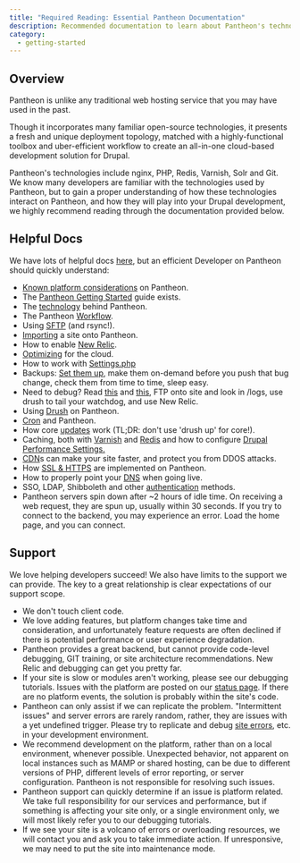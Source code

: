 ```yaml
---
title: "Required Reading: Essential Pantheon Documentation"
description: Recommended documentation to learn about Pantheon's technologies.
category:
  - getting-started
---
```


## Overview

Pantheon is unlike any traditional web hosting service that you may have used in the past.

Though it incorporates many familiar open-source technologies, it presents a fresh and unique deployment topology, matched with a highly-functional toolbox and uber-efficient workflow to create an all-in-one cloud-based development solution for Drupal.  



Pantheon's technologies include nginx, PHP, Redis, Varnish, Solr and Git. We know many developers are familiar with the technologies used by Pantheon, but to gain a proper understanding of how these technologies interact on Pantheon, and how they will play into your Drupal development, we highly recommend reading through the documentation provided below.

## Helpful Docs

We have lots of helpful docs [here](http://helpdesk.getpantheon.com/), but an efficient Developer on Pantheon should quickly understand:

- [Known platform considerations](/articles/drupal/known-limitations/) on Pantheon.
- The [Pantheon Getting Started](/articles/pantheon-101-getting-started#pantheon-101-getting-started) guide exists.
- The [technology](/articles/architecture/all-about-application-containers/) behind Pantheon.
- The Pantheon [Workflow](/articles/sites/code/using-the-pantheon-workflow/).
- Using [SFTP](/articles/local/rsync-and-sftp#rsync-and-sftp) (and rsync!).
- [Importing](/articles/drupal/importing-an-existing-drupal-site-to-pantheon/) a site onto Pantheon.
- How to enable [New Relic](/articles/sites/newrelic/new-relic-performance-analysis).
- [Optimizing](/articles/optimizing) for the cloud.
- How to work with [Settings.php](/articles/drupal/configuring-settings-php#working-with-settings-php)
- Backups: [Set them up](/articles/sites/backups/backup-creation#creating-a-backup), make them on-demand before you push that bug change, check them from time to time, sleep easy.
- Need to debug? Read [this](/articles/errors/php-errors-and-exceptions/) and [this](/articles/sites/errors-and-server-responses/), FTP onto site and look in /logs, use drush to tail your watchdog, and use New Relic.
- Using [Drush](/articles/local/drush-command-line-utility#using-drush-on-pantheon) on Pantheon.
- [Cron](/articles/sites/code/cron/) and Pantheon.
- How core [updates](/articles/drupal/drupal-core-updates) work (TL;DR: don't use 'drush up' for core!).
- Caching, both with [Varnish](/articles/architecture/edge/varnish) and [Redis](/articles/sites/redis-as-a-caching-backend#understanding-redis-cache
) and how to configure [Drupal Performance Settings.](/articles/drupal/drupal-s-performance-and-caching-settings)
- [CDN](/articles/drupal/content-delivery-network-cdn-for-file-distribution/)s can make your site faster, and protect you from DDOS attacks.
- How [SSL & HTTPS](/articles/sites/domains/adding-a-ssl-certificate-for-secure-https-communication#getting-an-ssl-cert) are implemented on Pantheon.
- How to properly point your [DNS](/articles/going-live/) when going live.
- SSO, LDAP, Shibboleth and other [authentication](/articles/sites/code/sso-and-identity-federation/) methods.
- Pantheon servers spin down after ~2 hours of idle time. On receiving a web request, they are spun up, usually within 30 seconds. If you try to connect to the backend, you may experience an error. Load the home page, and you can connect.

## Support

We love helping developers succeed! We also have limits to the support we can provide. The key to a great relationship is clear expectations of our support scope.  

- We don't touch client code.
- We love adding features, but platform changes take time and consideration, and unfortunately feature requests are often declined if there is potential performance or user experience degradation.
- Pantheon provides a great backend, but cannot provide code-level debugging, GIT training, or site architecture recommendations. New Relic and debugging can get you pretty far.
- If your site is slow or modules aren't working, please see our debugging tutorials. Issues with the platform are posted on our [status page](http://status.getpantheon.com). If there are no platform events, the solution is probably within the site's code.
- Pantheon can only assist if we can replicate the problem. "Intermittent issues" and server errors are rarely random, rather, they are issues with a yet undefined trigger. Please try to replicate and debug [site errors](/articles/sites/errors-and-server-responses/), etc. in your development environment.
- We recommend development on the platform, rather than on a local environment, whenever possible. Unexpected behavior, not apparent on local instances such as MAMP or shared hosting, can be due to different versions of PHP, different levels of error reporting, or server configuration. Pantheon is not responsible for resolving such issues.
- Pantheon support can quickly determine if an issue is platform related. We take full responsibility for our services and performance, but if something is affecting your site only, or a single environment only, we will most likely refer you to our debugging tutorials.
- If we see your site is a volcano of errors or overloading resources, we will contact you and ask you to take immediate action. If unresponsive, we may need to put the site into maintenance mode.
